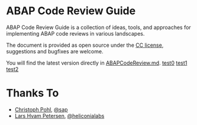 # ABAP Code Review Guide
ABAP Code Review Guide is a collection of ideas, tools, and approaches for implementing ABAP code reviews in various landscapes.

The document is provided as open source under the [CC license](../LICENSE), suggestions and bugfixes are welcome.

You will find the latest version directly in [ABAPCodeReview.md](ABAPCodeReview.md).
[test0](https://non.existent.host/)
[test1](http://non.existent.host/)
[test2](https://github.com/404)

# Thanks To
* [Christoph Pohl](https://github.com/xtough/), [@sap](https://github.com/sap)
* [Lars Hvam Petersen](https://github.com/larshp), [@heliconialabs](https://github.com/heliconialabs)
